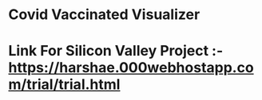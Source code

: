 # Covid Vaccinated Visualizer

# Link For Silicon Valley Project :- https://harshae.000webhostapp.com/trial/trial.html
